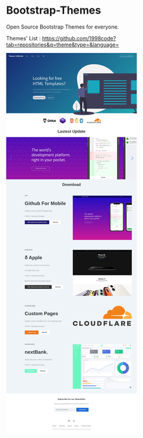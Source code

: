 # Bootstrap-Themes
Open Source Bootstrap Themes for everyone.

Themes' List : https://github.com/1998code?tab=repositories&q=theme&type=&language=

![Preview](https://raw.githubusercontent.com/1998code/Bootstrap-Themes/master/Full.jpg)
